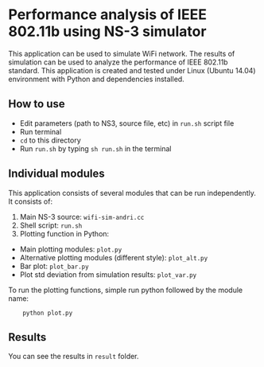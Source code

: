 # Performance analysis of IEEE 802.11b using NS-3 simulator

This application can be used to simulate WiFi network. The results of simulation can be used to analyze the performance of IEEE 802.11b standard. This application is created and tested under Linux (Ubuntu 14.04) environment with Python and dependencies installed.

## How to use

- Edit parameters (path to NS3, source file, etc) in `run.sh` script file
- Run terminal
- `cd` to this directory
- Run `run.sh` by typing `sh run.sh` in the terminal

## Individual modules

This application consists of several modules that can be run independently. It consists of:

1. Main NS-3 source: `wifi-sim-andri.cc`
2. Shell script: `run.sh`
3. Plotting function in Python:
  - Main plotting modules: `plot.py`
  - Alternative plotting modules (different style): `plot_alt.py`
  - Bar plot: `plot_bar.py`
  - Plot std deviation from simulation results: `plot_var.py`

To run the plotting functions, simple run python followed by the module name:
```
	python plot.py
``` 

## Results

You can see the results in `result` folder.     

